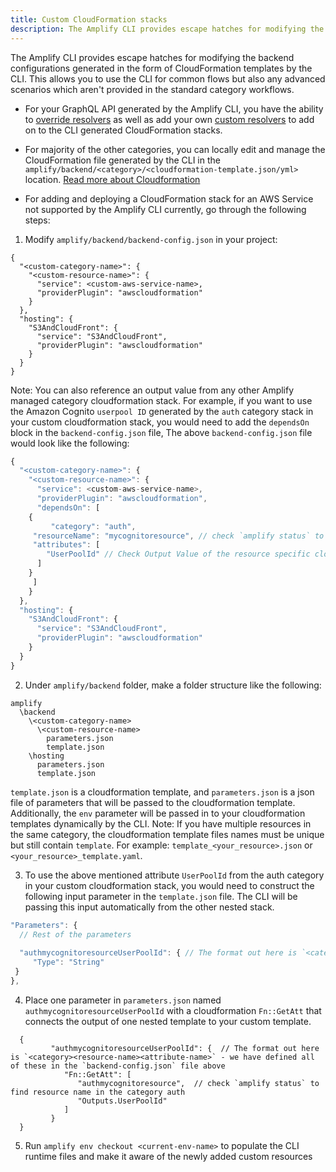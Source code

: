 ```yaml
---
title: Custom CloudFormation stacks
description: The Amplify CLI provides escape hatches for modifying the backend configurations generated in the form of CloudFormation templates by the CLI. This allows you to use the CLI for common flows but also any advanced scenarios which aren't provided in the standard category workflows.
---
```


The Amplify CLI provides escape hatches for modifying the backend configurations generated in the form of CloudFormation templates by the CLI. This allows you to use the CLI for common flows but also any advanced scenarios which aren't provided in the standard category workflows.

* For your GraphQL API generated by the Amplify CLI, you have the ability to [override resolvers](~/cli/graphql-transformer/resolvers.md#overwriting-resolvers) as well as add your own [custom resolvers](~/cli/graphql-transformer/resolvers.md#custom-resolvers) to add on to the CLI generated CloudFormation stacks.

* For majority of the other categories, you can locally edit and manage the CloudFormation file generated by the CLI in the `amplify/backend/<category>/<cloudformation-template.json/yml>` location. [Read more about Cloudformation](https://aws.amazon.com/cloudformation/)

* For adding and deploying a CloudFormation stack for an AWS Service not supported by the Amplify CLI currently, go through the following steps:

1. Modify `amplify/backend/backend-config.json` in your project:
```
{
  "<custom-category-name>": {
    "<custom-resource-name>": {
      "service": <custom-aws-service-name>,
      "providerPlugin": "awscloudformation"
    }
  },
  "hosting": {
    "S3AndCloudFront": {
      "service": "S3AndCloudFront",
      "providerPlugin": "awscloudformation"
    }
  }
}
```

Note: You can also reference an output value from any other Amplify managed category cloudformation stack. For example, if you want to use the Amazon Cognito `userpool ID` generated by the `auth` category stack in your custom cloudformation stack, you would need to add the `dependsOn` block in the `backend-config.json` file, The above `backend-config.json` file would look like the following:

```javascript
{
  "<custom-category-name>": {
    "<custom-resource-name>": {
      "service": <custom-aws-service-name>,
      "providerPlugin": "awscloudformation",
      "dependsOn": [
	{
         "category": "auth",
	 "resourceName": "mycognitoresource", // check `amplify status` to find resource name
	 "attributes": [
	    "UserPoolId" // Check Output Value of the resource specific cloudformation file to find available attributes
	  ]
	}
     ]
    }
  },
  "hosting": {
    "S3AndCloudFront": {
      "service": "S3AndCloudFront",
      "providerPlugin": "awscloudformation"
    }
  }
}
```

2. Under `amplify/backend` folder, make a folder structure like the following:
  ```
  amplify
    \backend
      \<custom-category-name>
        \<custom-resource-name>
          parameters.json
          template.json
      \hosting
        parameters.json
        template.json
  ```
  `template.json` is a cloudformation template, and `parameters.json` is a json file of parameters that will be passed to the cloudformation template. Additionally, the `env` parameter will be passed in to your cloudformation templates dynamically by the CLI. Note: If you have multiple resources in the same category, the cloudformation template files names must be unique but still contain `template`. For example: `template_<your_resource>.json` or `<your_resource>_template.yaml`.

3. To use the above mentioned attribute `UserPoolId` from the auth category in your custom cloudformation stack, you would need to construct the following input parameter in the `template.json` file. The CLI will be passing this input automatically from the other nested stack.

```javascript
"Parameters": {
  // Rest of the parameters
 
  "authmycognitoresourceUserPoolId": { // The format out here is `<category><resource-name><attribute-name>` - we have defined all of these in the `backend-config.json` file above
	 "Type": "String"
 }
},
```

4. Place one parameter in `parameters.json` named `authmycognitoresourceUserPoolId` with a cloudformation `Fn::GetAtt` that connects the output of one nested template to your custom template.

  ```
  	{
    	   "authmycognitoresourceUserPoolId": {  // The format out here is `<category><resource-name><attribute-name>` - we have defined all of these in the `backend-config.json` file above
              "Fn::GetAtt": [
            	 "authmycognitoresource",  // check `amplify status` to find resource name in the category auth
            	 "Outputs.UserPoolId"
              ]
    	   }
	}
  ```

5. Run `amplify env checkout <current-env-name>` to populate the CLI runtime files and make it aware of the newly added custom resources
